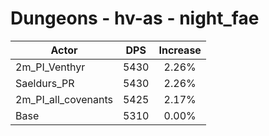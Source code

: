 # Dungeons - hv-as - night_fae
| Actor | DPS | Increase |
|---|:---:|:---:|
|2m_PI_Venthyr|5430|2.26%|
|Saeldurs_PR|5430|2.26%|
|2m_PI_all_covenants|5425|2.17%|
|Base|5310|0.00%|
